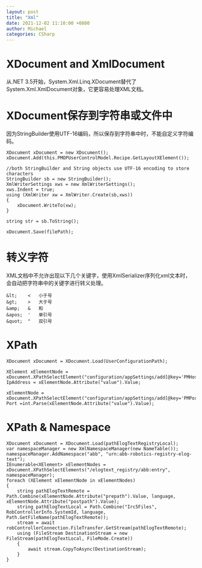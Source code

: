 ```yaml
---
layout: post
title: "Xml"
date: 2021-12-02 11:10:00 +0800
author: Michael
categories: CSharp
---
```


# XDocument and XmlDocument
从.NET 3.5开始，System.Xml.Linq.XDocument替代了System.Xml.XmlDocument对象，它更容易处理XML文档。

# XDocument保存到字符串或文件中
因为StringBuilder使用UTF-16编码，所以保存到字符串中时，不能自定义字符编码。

    XDocument xDocument = new XDocument();
    xDocument.Add(this.PMOPUserControlModel.Recipe.GetLayoutXElement());

    //both StringBuilder and String objects use UTF-16 encoding to store characters
    StringBuilder sb = new StringBuilder();
    XmlWriterSettings xws = new XmlWriterSettings();
    xws.Indent = true;
    using (XmlWriter xw = XmlWriter.Create(sb,xws))
    {
        xDocument.WriteTo(xw);
    }

    string str = sb.ToString();

	xDocument.Save(filePath);

# 转义字符
XML文档中不允许出现以下几个关键字，使用XmlSerializer序列化xml文本时，会自动把字符串中的关键字进行转义处理。  

	&lt; 	<	小于号
	&gt;	>	大于号
	&amp;	&	和
	&apos;	'	单引号
	&quot;	"	双引号

# XPath

    XDocument xDocument = XDocument.Load(UserConfigurationPath);

    XElement xElementNode = xDocument.XPathSelectElement("configuration/appSettings/add[@key='PMHost']");
    IpAddress = xElementNode.Attribute("value").Value;

    xElementNode = xDocument.XPathSelectElement("configuration/appSettings/add[@key='PMPort']");
    Port =int.Parse(xElementNode.Attribute("value").Value);

# XPath & Namespace

    XDocument xDocument = XDocument.Load(pathElogTextRegistryLocal);
    var namespaceManager = new XmlNamespaceManager(new NameTable());
    namespaceManager.AddNamespace("abb", "urn:abb-robotics-registry-elog-text");
    IEnumerable<XElement> xElementNodes = xDocument.XPathSelectElements("/elogtext_registry/abb:entry", namespaceManager);
    foreach (XElement xElementNode in xElementNodes)
    {
        string pathElogTextRemote = Path.Combine(xElementNode.Attribute("prepath").Value, language, xElementNode.Attribute("postpath").Value);
        string pathElogTextLocal = Path.Combine("Irc5Files", RobControllerInfo.SystemId, language, Path.GetFileName(pathElogTextRemote));
        stream = await robControllerConnection.FileTransfer.GetStream(pathElogTextRemote);
        using (FileStream DestinationStream = new FileStream(pathElogTextLocal, FileMode.Create))
        {
            await stream.CopyToAsync(DestinationStream);
        }
    }